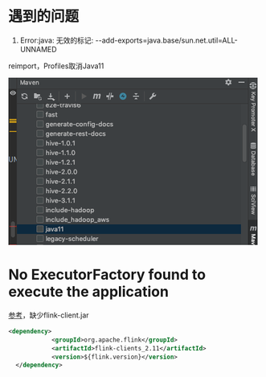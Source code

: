 # 遇到的问题

1. Error:java: 无效的标记: --add-exports=java.base/sun.net.util=ALL-UNNAMED

reimport，Profiles取消Java11

![image-20200427141243953](使用问题记录.assets/image-20200427141243953.png)

# No ExecutorFactory found to execute the application

[参考](https://cloud.tencent.com/developer/article/1730029)，缺少flink-client.jar

```xml
<dependency>
            <groupId>org.apache.flink</groupId>
            <artifactId>flink-clients_2.11</artifactId>
            <version>${flink.version}</version>
  </dependency>
```

